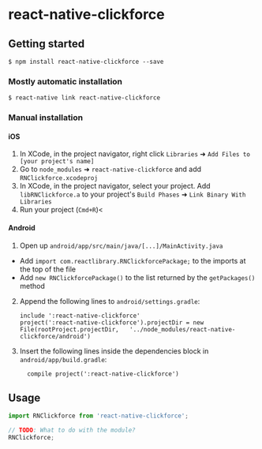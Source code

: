 
# react-native-clickforce

## Getting started

`$ npm install react-native-clickforce --save`

### Mostly automatic installation

`$ react-native link react-native-clickforce`

### Manual installation


#### iOS

1. In XCode, in the project navigator, right click `Libraries` ➜ `Add Files to [your project's name]`
2. Go to `node_modules` ➜ `react-native-clickforce` and add `RNClickforce.xcodeproj`
3. In XCode, in the project navigator, select your project. Add `libRNClickforce.a` to your project's `Build Phases` ➜ `Link Binary With Libraries`
4. Run your project (`Cmd+R`)<

#### Android

1. Open up `android/app/src/main/java/[...]/MainActivity.java`
  - Add `import com.reactlibrary.RNClickforcePackage;` to the imports at the top of the file
  - Add `new RNClickforcePackage()` to the list returned by the `getPackages()` method
2. Append the following lines to `android/settings.gradle`:
  	```
  	include ':react-native-clickforce'
  	project(':react-native-clickforce').projectDir = new File(rootProject.projectDir, 	'../node_modules/react-native-clickforce/android')
  	```
3. Insert the following lines inside the dependencies block in `android/app/build.gradle`:
  	```
      compile project(':react-native-clickforce')
  	```


## Usage
```javascript
import RNClickforce from 'react-native-clickforce';

// TODO: What to do with the module?
RNClickforce;
```
  